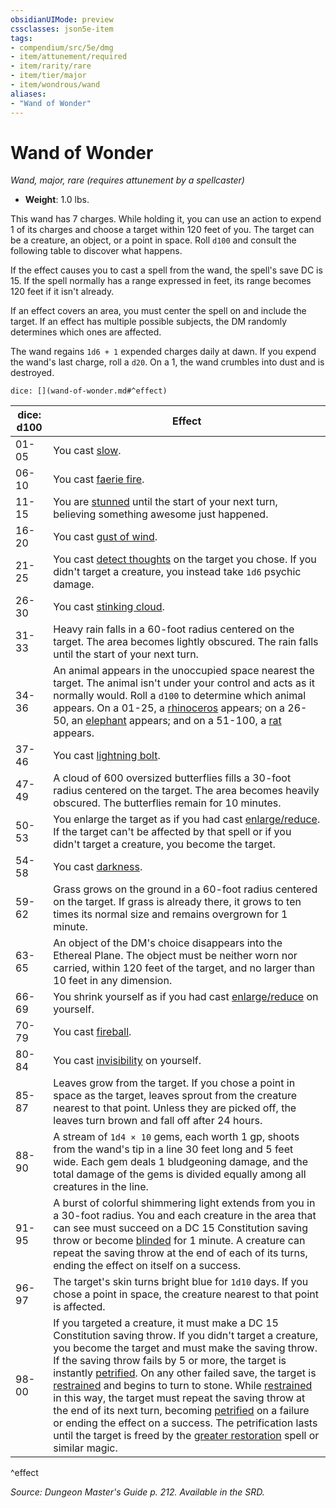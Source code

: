 ```yaml
---
obsidianUIMode: preview
cssclasses: json5e-item
tags:
- compendium/src/5e/dmg
- item/attunement/required
- item/rarity/rare
- item/tier/major
- item/wondrous/wand
aliases: 
- "Wand of Wonder"
---
```

# Wand of Wonder
*Wand, major, rare (requires attunement by a spellcaster)*  

- **Weight**: 1.0 lbs.

This wand has 7 charges. While holding it, you can use an action to expend 1 of its charges and choose a target within 120 feet of you. The target can be a creature, an object, or a point in space. Roll `d100` and consult the following table to discover what happens.

If the effect causes you to cast a spell from the wand, the spell's save DC is 15. If the spell normally has a range expressed in feet, its range becomes 120 feet if it isn't already.

If an effect covers an area, you must center the spell on and include the target. If an effect has multiple possible subjects, the DM randomly determines which ones are affected.

The wand regains `1d6 + 1` expended charges daily at dawn. If you expend the wand's last charge, roll a `d20`. On a 1, the wand crumbles into dust and is destroyed.

`dice: [](wand-of-wonder.md#^effect)`

| dice: d100 | Effect |
|------------|--------|
| 01-05 | You cast [slow](/Systems/5e/spells/slow.md). |
| 06-10 | You cast [faerie fire](/Systems/5e/spells/faerie-fire.md). |
| 11-15 | You are [stunned](/Systems/5e/rules/conditions.md#stunned) until the start of your next turn, believing something awesome just happened. |
| 16-20 | You cast [gust of wind](/Systems/5e/spells/gust-of-wind.md). |
| 21-25 | You cast [detect thoughts](/Systems/5e/spells/detect-thoughts.md) on the target you chose. If you didn't target a creature, you instead take `1d6` psychic damage. |
| 26-30 | You cast [stinking cloud](/Systems/5e/spells/stinking-cloud.md). |
| 31-33 | Heavy rain falls in a 60-foot radius centered on the target. The area becomes lightly obscured. The rain falls until the start of your next turn. |
| 34-36 | An animal appears in the unoccupied space nearest the target. The animal isn't under your control and acts as it normally would. Roll a `d100` to determine which animal appears. On a 01-25, a [rhinoceros](/Systems/5e/bestiary/beast/rhinoceros.md) appears; on a 26-50, an [elephant](/Systems/5e/bestiary/beast/elephant.md) appears; and on a 51-100, a [rat](/Systems/5e/bestiary/beast/rat.md) appears. |
| 37-46 | You cast [lightning bolt](/Systems/5e/spells/lightning-bolt.md). |
| 47-49 | A cloud of 600 oversized butterflies fills a 30-foot radius centered on the target. The area becomes heavily obscured. The butterflies remain for 10 minutes. |
| 50-53 | You enlarge the target as if you had cast [enlarge/reduce](/Systems/5e/spells/enlarge-reduce.md). If the target can't be affected by that spell or if you didn't target a creature, you become the target. |
| 54-58 | You cast [darkness](/Systems/5e/spells/darkness.md). |
| 59-62 | Grass grows on the ground in a 60-foot radius centered on the target. If grass is already there, it grows to ten times its normal size and remains overgrown for 1 minute. |
| 63-65 | An object of the DM's choice disappears into the Ethereal Plane. The object must be neither worn nor carried, within 120 feet of the target, and no larger than 10 feet in any dimension. |
| 66-69 | You shrink yourself as if you had cast [enlarge/reduce](/Systems/5e/spells/enlarge-reduce.md) on yourself. |
| 70-79 | You cast [fireball](/Systems/5e/spells/fireball.md). |
| 80-84 | You cast [invisibility](/Systems/5e/spells/invisibility.md) on yourself. |
| 85-87 | Leaves grow from the target. If you chose a point in space as the target, leaves sprout from the creature nearest to that point. Unless they are picked off, the leaves turn brown and fall off after 24 hours. |
| 88-90 | A stream of `1d4 × 10` gems, each worth 1 gp, shoots from the wand's tip in a line 30 feet long and 5 feet wide. Each gem deals 1 bludgeoning damage, and the total damage of the gems is divided equally among all creatures in the line. |
| 91-95 | A burst of colorful shimmering light extends from you in a 30-foot radius. You and each creature in the area that can see must succeed on a DC 15 Constitution saving throw or become [blinded](/Systems/5e/rules/conditions.md#blinded) for 1 minute. A creature can repeat the saving throw at the end of each of its turns, ending the effect on itself on a success. |
| 96-97 | The target's skin turns bright blue for `1d10` days. If you chose a point in space, the creature nearest to that point is affected. |
| 98-00 | If you targeted a creature, it must make a DC 15 Constitution saving throw. If you didn't target a creature, you become the target and must make the saving throw. If the saving throw fails by 5 or more, the target is instantly [petrified](/Systems/5e/rules/conditions.md#petrified). On any other failed save, the target is [restrained](/Systems/5e/rules/conditions.md#restrained) and begins to turn to stone. While [restrained](/Systems/5e/rules/conditions.md#restrained) in this way, the target must repeat the saving throw at the end of its next turn, becoming [petrified](/Systems/5e/rules/conditions.md#petrified) on a failure or ending the effect on a success. The petrification lasts until the target is freed by the [greater restoration](/Systems/5e/spells/greater-restoration.md) spell or similar magic. |
^effect

*Source: Dungeon Master's Guide p. 212. Available in the SRD.*